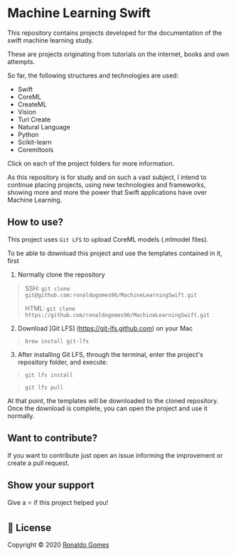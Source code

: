 # Machine Learning Swift
This repository contains projects developed for the documentation of the swift machine learning study.

These are projects originating from tutorials on the internet, books and own attempts.

So far, the following structures and technologies are used:
- Swift
- CoreML
- CreateML
- Vision
- Turi Create
- Natural Language
- Python
- Scikit-learn
- Coremltools

Click on each of the project folders for more information.

As this repository is for study and on such a vast subject, I intend to continue placing projects, using new technologies and frameworks, showing more and more the power that Swift applications have over Machine Learning.

## How to use?

This project uses `Git LFS` to upload CoreML models (.mlmodel files).

To be able to download this project and use the templates contained in it, first

1. Normally clone the repository

> SSH: `git clone git@github.com:ronaldogomes96/MachineLearningSwift.git`
>
> HTML: `git clone https://github.com/ronaldogomes96/MachineLearningSwift.git`

2. Download [Git LFS] (https://git-lfs.github.com) on your Mac

> `brew install git-lfs`

3. After installing Git LFS, through the terminal, enter the project's repository folder, and execute:

> `git lfs install`

> `git lfs pull`

At that point, the templates will be downloaded to the cloned repository. Once the download is complete, you can open the project and use it normally.


## Want to contribute?

If you want to contribute just open an issue informing the improvement or create a pull request.

## Show your support

Give a ⭐️ if this project helped you!

## 📝 License

Copyright © 2020 [Ronaldo Gomes](https://github.com/ronaldogomes96)
